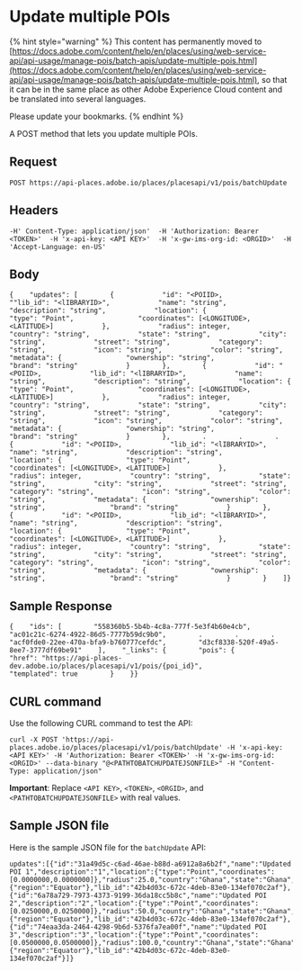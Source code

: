 # Update multiple POIs

{% hint style="warning" %}
This content has permanently moved to [https://docs.adobe.com/content/help/en/places/using/web-service-api/api-usage/manage-pois/batch-apis/update-multiple-pois.html](https://docs.adobe.com/content/help/en/places/using/web-service-api/api-usage/manage-pois/batch-apis/update-multiple-pois.html), so that it can be in the same place as other Adobe Experience Cloud content and be translated into several languages.

Please update your bookmarks.
{% endhint %}

A POST method that lets you update multiple POIs.

## Request <a id="request"></a>

```text
POST https://api-places.adobe.io/places/placesapi/v1/pois/batchUpdate
```

## Headers <a id="headers"></a>

```text
-H' Content-Type: application/json'  -H 'Authorization: Bearer <TOKEN>'  -H 'x-api-key: <API KEY>'  -H 'x-gw-ims-org-id: <ORGID>'  -H 'Accept-Language: en-US'
```

## Body <a id="body"></a>

```text
{    "updates": [        {            "id": "<POIID>,            ""lib_id": "<lIBRARYID>",            "name": "string",            "description": "string",            "location": {                "type": "Point",                "coordinates": [<LONGITUDE>, <LATITUDE>]            },            "radius": integer,            "country": "string",            "state": "string",            "city": "string",            "street": "string",            "category": "string",            "icon": "string",            "color": "string",            "metadata": {                "ownership": "string",                "brand": "string"            }        },        {            "id": "<POIID>,            "lib_id": "<lIBRARYID>",            "name": "string",            "description": "string",            "location": {                "type": "Point",                "coordinates": [<LONGITUDE>, <LATITUDE>]            },            "radius": integer,            "country": "string",            "state": "string",            "city": "string",            "street": "string",            "category": "string",            "icon": "string",            "color": "string",            "metadata": {                "ownership": "string",                "brand": "string"            }        },        .        .        .        {            "id": "<POIID>,            "lib_id": "<lIBRARYID>",            "name": "string",            "description": "string",            "location": {                "type": "Point",                "coordinates": [<LONGITUDE>, <LATITUDE>]            },            "radius": integer,            "country": "string",            "state": "string",            "city": "string",            "street": "string",            "category": "string",            "icon": "string",            "color": "string",            "metadata": {                "ownership": "string",                "brand": "string"            }        },        {            "id": "<POIID>,            "lib_id": "<lIBRARYID>",            "name": "string",            "description": "string",            "location": {                "type": "Point",                "coordinates": [<LONGITUDE>, <LATITUDE>]            },            "radius": integer,            "country": "string",            "state": "string",            "city": "string",            "street": "string",            "category": "string",            "icon": "string",            "color": "string",            "metadata": {                "ownership": "string",                "brand": "string"            }        }    ]}
```

## Sample Response <a id="sample-response"></a>

```text
{    "ids": [        "558360b5-5b4b-4c8a-777f-5e3f4b60e4cb",        "ac01c21c-6274-4922-86d5-7777b59dc9b0",        .        .        .        "acf0fde0-22ee-470a-bfa9-b760777cefdc",        "d3cf8338-520f-49a5-8ee7-3777df69be91"    ],    "_links": {        "pois": {            "href": "https://api-places-dev.adobe.io/places/placesapi/v1/pois/{poi_id}",            "templated": true        }    }}
```

## CURL command <a id="curl-command"></a>

Use the following CURL command to test the API:

```text
curl -X POST 'https://api-places.adobe.io/places/placesapi/v1/pois/batchUpdate' -H 'x-api-key: <API KEY>' -H 'Authorization: Bearer <TOKEN>' -H 'x-gw-ims-org-id: <ORGID>' --data-binary "@<PATHTOBATCHUPDATEJSONFILE>" -H "Content-Type: application/json"
```

**Important**: Replace `<API KEY>`, `<TOKEN>`, `<ORGID>`, and `<PATHTOBATCHUPDATEJSONFILE>` with real values.

## Sample JSON file <a id="sample-json-file"></a>

Here is the sample JSON file for the `batchUpdate` API:

```text
updates":[{"id":"31a49d5c-c6ad-46ae-b88d-a6912a8a6b2f","name":"Updated POI 1","description":"1","location":{"type":"Point","coordinates":[0.0000000,0.0000000]},"radius":25.0,"country":"Ghana","state":"Ghana","city":"Accra","street":"","category":"cafe","icon":"nice","color":"red","metadata":{"region":"Equator"},"lib_id":"42b4d03c-672c-4deb-83e0-134ef070c2af"},{"id":"6a78a729-7973-4373-9199-36da18cc5b8c","name":"Updated POI 2","description":"2","location":{"type":"Point","coordinates":[0.0250000,0.0250000]},"radius":50.0,"country":"Ghana","state":"Ghana","city":"Accra","street":"","category":"cafe","icon":"nice","color":"red","metadata":{"region":"Equator"},"lib_id":"42b4d03c-672c-4deb-83e0-134ef070c2af"},{"id":"74eaa3da-2464-4298-9b6d-5376fa7ea00f","name":"Updated POI 3","description":"3","location":{"type":"Point","coordinates":[0.0500000,0.0500000]},"radius":100.0,"country":"Ghana","state":"Ghana","city":"Accra","street":"","category":"cafe","icon":"nice","color":"red","metadata":{"region":"Equator"},"lib_id":"42b4d03c-672c-4deb-83e0-134ef070c2af"}]}
```

[  
](https://launch.gitbook.io/places-developer-by-adobe-documentation/api-usage/poi-management/batch-apis/post-poi-batch-create)


